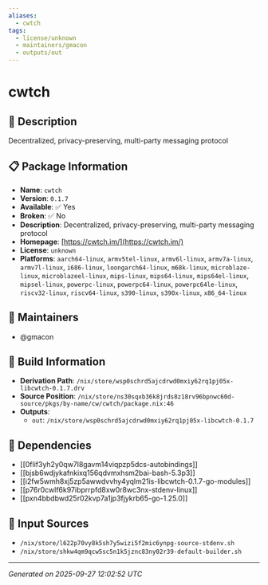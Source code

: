 ```yaml
---
aliases:
  - cwtch
tags:
  - license/unknown
  - maintainers/gmacon
  - outputs/out
---
```


# cwtch

## 📝 Description

Decentralized, privacy-preserving, multi-party messaging protocol

## 📋 Package Information

- **Name**: `cwtch`
- **Version**: `0.1.7`
- **Available**: ✅ Yes
- **Broken**: ✅ No
- **Description**: Decentralized, privacy-preserving, multi-party messaging protocol
- **Homepage**: [https://cwtch.im/](https://cwtch.im/)
- **License**: `unknown`
- **Platforms**: `aarch64-linux`, `armv5tel-linux`, `armv6l-linux`, `armv7a-linux`, `armv7l-linux`, `i686-linux`, `loongarch64-linux`, `m68k-linux`, `microblaze-linux`, `microblazeel-linux`, `mips-linux`, `mips64-linux`, `mips64el-linux`, `mipsel-linux`, `powerpc-linux`, `powerpc64-linux`, `powerpc64le-linux`, `riscv32-linux`, `riscv64-linux`, `s390-linux`, `s390x-linux`, `x86_64-linux`
## 👥 Maintainers

- @gmacon


## 🔧 Build Information

- **Derivation Path**: `/nix/store/wsp0schrd5ajcdrwd0mxiy62rq1pj05x-libcwtch-0.1.7.drv`
- **Source Position**: `/nix/store/ns30sqxb36k8jrds8z18rv96bpnwc60d-source/pkgs/by-name/cw/cwtch/package.nix:46`
- **Outputs**:
  - `out`:  `/nix/store/wsp0schrd5ajcdrwd0mxiy62rq1pj05x-libcwtch-0.1.7`

## 🔗 Dependencies

- [[0flif3yh2y0qw7l8gavm14viqpzp5dcs-autobindings]]
- [[bjsb6wdjykafnkixq156qdvmxhsm2bai-bash-5.3p3]]
- [[i2fw5wmh8xj5zp5awwdvvhy4yqlm21is-libcwtch-0.1.7-go-modules]]
- [[p76r0cwlf6k97ibprrpfd8xw0r8wc3nx-stdenv-linux]]
- [[pxn4bbdbwd25r02kvp7a1jp3fjykrb65-go-1.25.0]]

## 📁 Input Sources

- `/nix/store/l622p70vy8k5sh7y5wizi5f2mic6ynpg-source-stdenv.sh`
- `/nix/store/shkw4qm9qcw5sc5n1k5jznc83ny02r39-default-builder.sh`

---
*Generated on 2025-09-27 12:02:52 UTC*
